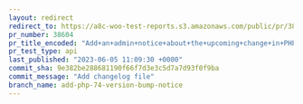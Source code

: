 ```yaml
---
layout: redirect
redirect_to: https://a8c-woo-test-reports.s3.amazonaws.com/public/pr/38604/api/index.html
pr_number: 38604
pr_title_encoded: "Add+an+admin+notice+about+the+upcoming+change+in+PHP+requirements+%28PHP+7.4%29"
pr_test_type: api
last_published: "2023-06-05 11:09:30 +0000"
commit_sha: 9e382be288681190f66f7d3e3c5d7a7d93f0f9ba
commit_message: "Add changelog file"
branch_name: add-php-74-version-bump-notice
---
```

